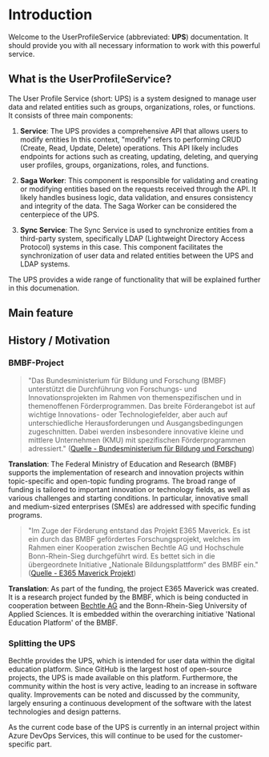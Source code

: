 # Introduction

Welcome to the UserProfileService (abbreviated: **UPS**) documentation. It should provide you with all necessary information to work with this powerful service.

## What is the UserProfileService?
The User Profile Service (short: UPS) is a system designed to manage user data and related entities such as groups, organizations, roles, or functions. 
It consists of three main components:


1. **Service**: The UPS provides a comprehensive API that allows users to modify entities
In this context, "modify" refers to performing CRUD (Create, Read, Update, Delete) operations. This API likely includes endpoints for actions such as creating, updating, deleting, and querying user profiles, groups, organizations, roles, and functions.

1. **Saga Worker**: This component is responsible for validating and creating or modifying entities based on the requests received through the API. It likely handles business logic, data validation, and ensures consistency and integrity of the data. The Saga Worker can be considered the centerpiece of the UPS.

1. **Sync Service**: The Sync Service is used to synchronize entities from a third-party system, specifically LDAP (Lightweight Directory Access Protocol) systems in this case. This component facilitates the synchronization of user data and related entities between the UPS and LDAP systems.

The UPS provides a wide range of functionality that will be explained further in this documenation.

## Main feature


## History / Motivation

### BMBF-Project

> "Das Bundesministerium für Bildung und Forschung (BMBF) unterstützt die Durchführung von Forschungs- und Innovationsprojekten im Rahmen von themenspezifischen und in themenoffenen Förderprogrammen. Das breite Förderangebot ist auf wichtige Innovations- oder Technologiefelder, aber auch auf unterschiedliche Herausforderungen und Ausgangsbedingungen zugeschnitten. Dabei werden insbesondere innovative kleine und mittlere Unternehmen (KMU) mit spezifischen Förderprogrammen adressiert." ([Quelle - Bundesministerium für Bildung und Forschung](https://www.bmbf.de/bmbf/de/forschung/zukunftsstrategie/foerderung-in-der-forschung/foerderung-in-der-forschung_node.html))

**Translation**: The Federal Ministry of Education and Research (BMBF) supports the implementation of research and innovation projects within topic-specific and open-topic funding programs. The broad range of funding is tailored to important innovation or technology fields, as well as various challenges and starting conditions. In particular, innovative small and medium-sized enterprises (SMEs) are addressed with specific funding programs.


> "Im Zuge der Förderung entstand das Projekt E365 Maverick. Es ist ein durch das BMBF gefördertes Forschungsprojekt, welches im Rahmen einer Kooperation zwischen Bechtle AG und Hochschule Bonn-Rhein-Sieg durchgeführt wird. Es bettet sich in die übergeordnete Initiative „Nationale Bildungsplattform“ des BMBF ein." ([Quelle - E365 Maverick Projekt](https://www.h-brs.de/de/eagl-digitale-bildungsplattform)) 

**Translation**: As part of the funding, the project E365 Maverick was created. It is a research project funded by the BMBF, which is being conducted in cooperation between [Bechtle AG](https://www.bechtle.com/) and the Bonn-Rhein-Sieg University of Applied Sciences. It is embedded within the overarching initiative 'National Education Platform' of the BMBF.


### Splitting the UPS
Bechtle provides the UPS, which is intended for user data within the digital education platform. Since GitHub is the largest host of open-source projects, the UPS is made available on this platform. Furthermore, the community within the host is very active, leading to an increase in software quality. Improvements can be noted and discussed by the community, largely ensuring a continuous development of the software with the latest technologies and design patterns.

As the current code base of the UPS is currently in an internal project within Azure DevOps Services, this will continue to be used for the customer-specific part.